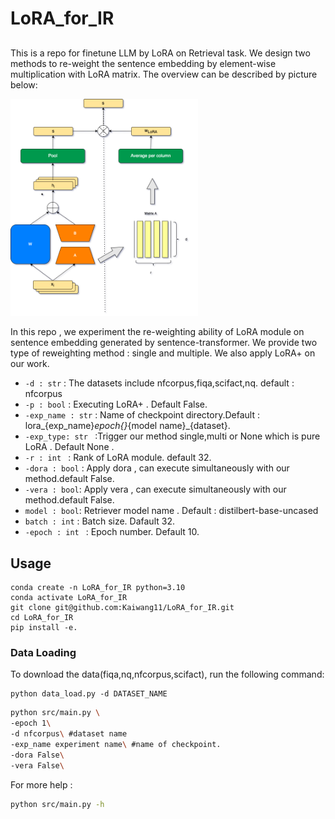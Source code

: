 # LoRA_for_IR
##
This is a repo for finetune LLM by LoRA on Retrieval task.
We design two methods to re-weight the sentence embedding by element-wise multiplication with LoRA matrix.
The overview can be described by picture below:
<!-- ![](structure.png) -->
<img src="structure.png" alt="A beautiful landscape" width="300">


In this repo , we experiment the re-weighting  ability of LoRA module on sentence embedding generated by sentence-transformer. We provide two type of reweighting method : single and multiple. We also apply LoRA+ on our work.



- `-d : str` : The datasets include nfcorpus,fiqa,scifact,nq. default : nfcorpus
- `-p : bool` : Executing LoRA+ . Default False.
- `-exp_name : str` : Name of checkpoint directory.Default : lora_{exp_name}_epoch{}_{model name}_{dataset}. 
- `-exp_type: str ` :Trigger  our method single,multi or None which is pure LoRA . Default None .
- `-r : int ` : Rank of LoRA module. default 32.
- `-dora : bool` : Apply dora , can execute simultaneously with our method.default False.
- `-vera : bool`: Apply vera , can execute simultaneously with our method.default False.
- `model : bool`: Retriever model name . Default : distilbert-base-uncased
- `batch : int` : Batch size. Dafault 32.
- `-epoch : int ` : Epoch number. Default 10.
## Usage
```
conda create -n LoRA_for_IR python=3.10
conda activate LoRA_for_IR
git clone git@github.com:Kaiwang11/LoRA_for_IR.git
cd LoRA_for_IR
pip install -e.
```
### Data Loading

To download the data(fiqa,nq,nfcorpus,scifact), run the following command:
```
python data_load.py -d DATASET_NAME 
```

```bash
python src/main.py \
-epoch 1\
-d nfcorpus\ #dataset name
-exp_name experiment name\ #name of checkpoint.
-dora False\
-vera False\
```
For more help :
```bash
python src/main.py -h 
```

